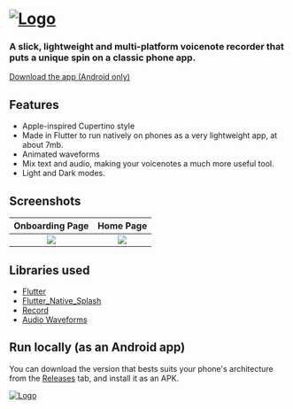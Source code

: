 # [![Logo](https://i.imgur.com/b20v6nN.png)](https://github.com/maximoospital/Audionotes/)

### A slick, lightweight and multi-platform voicenote recorder that puts a unique spin on a classic phone app.
 [Download the app (Android only)](https://github.com/maximoospital/Audionotes/releases)
## Features

- Apple-inspired Cupertino style
- Made in Flutter to run natively on phones as a very lightweight app, at about 7mb.
- Animated waveforms
- Mix text and audio, making your voicenotes a much more useful tool.
- Light and Dark modes.

## Screenshots

Onboarding Page             |  Home Page
:-------------------------:|:-------------------------:
![](https://i.imgur.com/gSickxm.png)  |  ![](https://i.imgur.com/qaTHDPM.png)

## Libraries used

 - [Flutter](https://github.com/flutter/flutter)
 - [Flutter_Native_Splash](https://github.com/jonbhanson/flutter_native_splash)
 - [Record](https://pub.dev/packages/record)
 - [Audio Waveforms](https://pub.dev/packages/audio_waveforms)

## Run locally (as an Android app)

You can download the version that bests suits your phone's architecture from the [Releases](https://github.com/maximoospital/Audionotes/releases) tab, and install it as an APK.

[![Logo](https://i.imgur.com/XlF4lM5.png)](https://github.com/maximoospital) 

